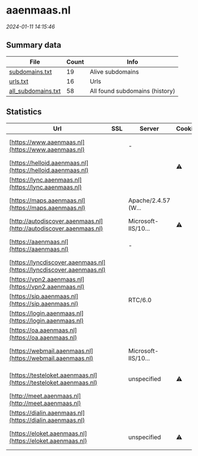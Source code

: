 # aaenmaas.nl
*2024-01-11 14:15:46*
## Summary data
| File       | Count | Info |
|------------|-------|------|
|[subdomains.txt](/data/aaenmaas.nl/subdomains.txt)|19|Alive subdomains|
|[urls.txt](/data/aaenmaas.nl/urls.txt)|16|Urls|
|[all_subdomains.txt](/data/aaenmaas.nl/all_subdomains.txt)|58|All found subdomains (history)|
## Statistics
| Url | SSL | Server | Cookie | HSTS | CSP | XFO | XXP | RP | Tech |Title |
|------------|-------|------|------|------|------|------|------|------|------|------|
|[https://www.aaenmaas.nl](https://www.aaenmaas.nl)| |-| |:white_check_mark: |:white_check_mark: |:white_check_mark: |:white_check_mark: |Google Tag Manag...|Home - Waterscha...|
|[https://helloid.aaenmaas.nl](https://helloid.aaenmaas.nl)| ||:warning: |:white_check_mark: |:warning: |:white_check_mark: | |:white_check_mark: |Azure HSTS|Object moved|
|[https://lync.aaenmaas.nl](https://lync.aaenmaas.nl)| || |:white_check_mark: | | | |:white_check_mark: |HSTS|403 - Forbidden:...|
|[https://maps.aaenmaas.nl](https://maps.aaenmaas.nl)| |Apache/2.4.57 (W...| |:white_check_mark: |:white_check_mark: |:white_check_mark: |:white_check_mark: |Apache HTTP Serv...|302 Found|
|[http://autodiscover.aaenmaas.nl](http://autodiscover.aaenmaas.nl)| |Microsoft-IIS/10...|:warning: |:white_check_mark: | |:white_check_mark: |:white_check_mark: |:white_check_mark: |IIS:10.0 Microso...||
|[https://aaenmaas.nl](https://aaenmaas.nl)| |-| |:white_check_mark: |:white_check_mark: |:white_check_mark: |:white_check_mark: |HSTS Microsoft A...|Object moved|
|[https://lyncdiscover.aaenmaas.nl](https://lyncdiscover.aaenmaas.nl)| || | | | | |:white_check_mark: |||
|[https://vpn2.aaenmaas.nl](https://vpn2.aaenmaas.nl)| || |:white_check_mark: |:warning: |:white_check_mark: |:white_check_mark: |:white_check_mark: |HSTS||
|[https://sip.aaenmaas.nl](https://sip.aaenmaas.nl)| |RTC/6.0| |:white_check_mark: | | | |:white_check_mark: |HSTS||
|[https://login.aaenmaas.nl](https://login.aaenmaas.nl)| || |:white_check_mark: | |:white_check_mark: |:white_check_mark: |:white_check_mark: |||
|[https://oa.aaenmaas.nl](https://oa.aaenmaas.nl)| || | | | | |:white_check_mark: |||
|[https://webmail.aaenmaas.nl](https://webmail.aaenmaas.nl)| |Microsoft-IIS/10...| | | | | |:white_check_mark: |HSTS IIS:10.0 Mi...||
|[https://testeloket.aaenmaas.nl](https://testeloket.aaenmaas.nl)| |unspecified|:warning: |:white_check_mark: |:white_check_mark: |:white_check_mark: |:white_check_mark: |Apache Tomcat Fo...|Djuma portal|
|[http://meet.aaenmaas.nl](http://meet.aaenmaas.nl)| || |:white_check_mark: | | | |:white_check_mark: ||Document Moved|
|[https://dialin.aaenmaas.nl](https://dialin.aaenmaas.nl)| || |:white_check_mark: | | | |:white_check_mark: |HSTS|Conferencing Dia...|
|[https://eloket.aaenmaas.nl](https://eloket.aaenmaas.nl)| |unspecified|:warning: |:white_check_mark: |:white_check_mark: |:white_check_mark: |:white_check_mark: |Apache Tomcat Fo...|Djuma portal|